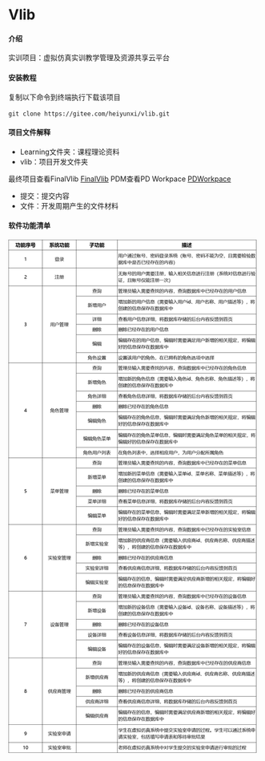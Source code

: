 # Vlib

#### 介绍
实训项目：虚拟仿真实训教学管理及资源共享云平台

#### 安装教程
复制以下命令到终端执行下载该项目

`git clone https://gitee.com/heiyunxi/vlib.git`

#### 项目文件解释

- Learning文件夹：课程理论资料
- vlib：项目开发文件夹

最终项目查看FinalVlib [FinalVlib](http://https://gitee.com/heiyunxi/vlib/tree/master/vlib/FinailVlib)
PDM查看PD Workpace [PDWorkpace](http://https://gitee.com/heiyunxi/vlib/tree/master/vlib/PD%20Workpace)

- 提交：提交内容
- 文件：开发周期产生的文件材料


#### 软件功能清单
![输入图片说明](%E6%96%87%E4%BB%B6/%E6%96%87%E4%BB%B6final/image.png)





